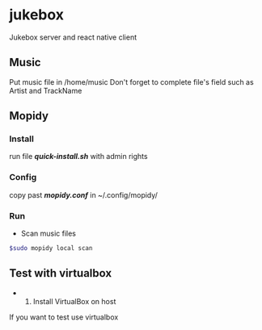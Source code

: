# jukebox
Jukebox server and react native client 

## Music
Put music file in /home/music
Don't forget to complete file's field such as Artist and TrackName

## Mopidy

### Install
run file ***quick-install.sh*** with admin rights

### Config

copy past ***mopidy.conf*** in ~/.config/mopidy/

### Run
* Scan music files
```bash
$sudo mopidy local scan
```
## Test with virtualbox

* 1. Install VirtualBox on host

If you want to test use virtualbox
